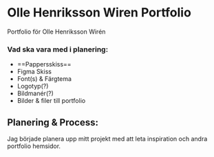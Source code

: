 # Olle Henriksson Wiren Portfolio
 Portfolio för Olle Henriksson Wirén




### Vad ska vara med i planering:
- ==Pappersskiss==
- Figma Skiss
- Font(s) & Färgtema
- Logotyp(?)
- Bildmanér(?)
- Bilder & filer till portfolio

## Planering & Process:
Jag började planera upp mitt projekt med att leta inspiration och andra portfolio hemsidor.
